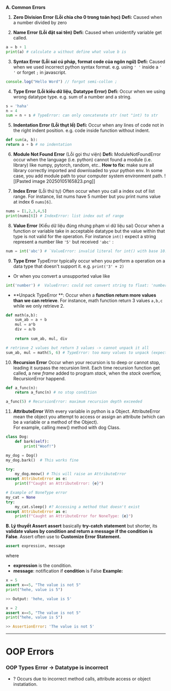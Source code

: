 **A. Common Errors**
1. **Zero Division Error (Lỗi chia cho 0 trong toán học)**
	**Defi:** Caused when a number divided by zero

2. **Name Error (Lỗi đặt sai tên)**
	**Defi:** Caused when unidentify variable get called. 
```python
a = b + 1 
print(a) # calculate a without define what value b is
``` 

3. **Syntax Error (Lỗi sai cú pháp, format code của ngôn ngữ)**
	**Defi:** Caused when we used incorrect python syntax format. e.g. using `' '` inside a `' '` or forget `;`  in javascript.
```js
console.log("Hello Word") // forgot semi-collon ;
```

4. **Type Error (Lỗi kiểu dữ liệu, Datatype Error)**
	**Defi:** Occur when we using wrong datatype type. e.g. sum of a number and  a string. 
```python
s = 'haha'
n = 4
sum = n + s # TypeError: can only concatenate str (not "int) to str 
```

5. **Indentation Error (Lỗi thụt lề)**
	**Defi:** Occur when any lines of code not in the right indent position. e.g. code inside function without indent.
```python
def sum(a, b):
return a + b # no indentation
```
   
6. **Module Not Found Error** (Lỗi gọi thư viện)
	**Defi:** ModuleNotFoundError occur when the language (i.e. python) cannot found a module (i.e. library) like numpy, pytorch, random, etc..
	**How to fix:** make sure all library correctly imported and downloaded to your python env. In some case, you add module path to your computer system environment path.
	![[Pasted image 20250105165823.png]]
 
7.  **Index Error** (Lỗi thứ tự)
	Often occur when you call a index out of list range. For instance, list nums have 5 number but you print nums value at index 6 `nums[6]`.
```python
nums = [1,2,3,4,5]
print(nums[6]) # IndexError: list index out of range
```

8. **Value Error** (Kiểu dữ liệu đúng nhưng phạm vi dữ liệu sai)
	Occur when a function or variable take in acceptable datatype but the value within that type is not valid for the operation. For instance `int()` expect a string represent a number like `'5'` but received `'abc'` :
```python
num = int('abc') # `ValueError: invalid literal for int() with base 10: 'abc'`
```

9. **Type Error**
	TypeError typically occur when you perform a operation on a data type that doesn't support it. e.g. `print('3' + 2)`
+ Or when you convert a unsupported value like 
```python
int('number') #  ValueError: could not convert string to float: 'number'
``` 
+ **Unpack TypeError  **: Occur when a **function return more values than we can retrieve**. For instance, math function return 3 values `a,b,c` while we only retrieve 2. 
```python
def math(a,b):
	sum_ab = a + b
	mul = a*b
	div = a/b
	
	return sum_ab, mul, div

# retrieve 2 values but return 3 values -> cannot unpack it all
sum_ab, mul = math(5, 6) # TypeError: too many values to unpack (expected 2)
``` 

10. **Recursion Error**
	Occur when your recursion is to deep or cannot stop, leading it surpass the recursion limit. Each time recursion function get called, a new *frame* added to program *stack*, when the *stack* overflow, RecursionError happend. 
```python
def a_func(n):
	return a_func(n) # no stop condition

a_func(5) # RecursionError: maximum recursion depth exceeded
```  

11. **AttributeError**
With every variable in python is a Object. AttributeError mean the object you attempt to access or assign an attribute (which can be a variable or a method of the Object).   
For example, calling mew() method with dog Class. 
```python
class Dog:
    def bark(self):
        print("Woof!")

my_dog = Dog()
my_dog.bark()  # This works fine

try:
    my_dog.meow() # This will raise an AttributeError
except AttributeError as e:
    print(f"Caught an AttributeError: {e}")

# Example of NoneType error
my_cat = None
try:
    my_cat.sleep() #? Accessing a method that doesn't exist
except AttributeError as e:
    print(f"Caught an AttributeError for NoneType: {e}")
```


**B. Lý thuyết Assert**
**assert** basically **try-catch statement** but shorter, its **validate values by condition and return a message if the condition is False**. Assert often use to  **Customize Error Statement.**
```python
assert expression, message 
```
where 
+ **expression** is the condition.
+ **message**: notification if **condition** is False 
**Example:**
```python
x = 5
assert x==5, "The value is not 5"
print("hehe, value is 5")

>> Output: 'hehe, value is 5'
```

```python
x = 2
assert x==5, "The value is not 5"
print("hehe, value is 5")

>> AssertionError: 'The value is not 5'
```

---
# OOP Errors
### OOP Types Error -> Datatype is incorrect
+ ? Occurs due to incorrect method calls, attribute access or object instatiation. 

